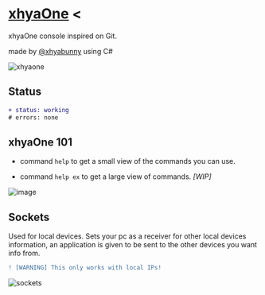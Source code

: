 # [xhyaOne](https://github.com/xhyabunny/xhyaOne_/releases/download/pre1.3/xhyaOne_.exe) <
xhyaOne console inspired on Git.

made by [@xhyabunny](https://github.com/xhyabunny) using C#

![xhyaone](https://user-images.githubusercontent.com/106491722/202317797-c95a2588-ed7e-4910-9a4f-a8ef162b2eec.png)

## Status
```diff
+ status: working
# errors: none
```

## xhyaOne 101
- command ``help`` to get a small view of the commands you can use.

- command ``help ex`` to get a large view of commands. _[WIP]_

![image](https://user-images.githubusercontent.com/106491722/201836496-0ccefa33-97a6-4ce1-b25b-ac66e8653c9e.png)


## Sockets

Used for local devices. 
Sets your pc as a receiver for other local devices information, an application is given to be sent to the other devices you want info from.

```diff
! [WARNING] This only works with local IPs!
``` 
![sockets](https://user-images.githubusercontent.com/106491722/199830185-cd4aaa39-da48-4965-a7b5-326a6456d644.png)  
